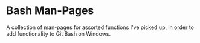 # Bash Man-Pages

A collection of man-pages for assorted functions I've picked up, in order to add functionality to Git Bash on Windows.
